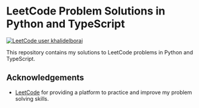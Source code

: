 # LeetCode Problem Solutions in Python and TypeScript

[![LeetCode user khalidelborai](https://img.shields.io/badge/dynamic/json?style=for-the-badge&labelColor=black&color=%23ffa116&label=Solved&query=solvedOverTotal&url=https%3A%2F%2Fleetcode-badge.vercel.app%2Fapi%2Fusers%2Fkhalidelborai&logo=leetcode&logoColor=yellow)](https://leetcode.com/khalidelborai/)

This repository contains my solutions to LeetCode problems in Python and TypeScript.

## Acknowledgements

- [LeetCode](https://leetcode.com/) for providing a platform to practice and improve my problem solving skills.
